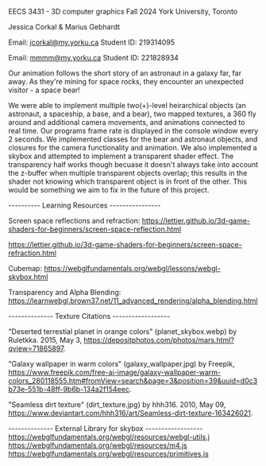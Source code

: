EECS 3431 - 3D computer graphics
Fall 2024 York University, Toronto

Jessica Corkal & Marius Gebhardt

Email: jcorkal@my.yorku.ca Student ID: 219314095

Email: mmmm@my.yorku.ca Student ID: 221828934

Our animation follows the short story of an astronaut in a galaxy far, far away. As they're mining for space rocks, they encounter an unexpected visitor - a space bear!

We were able to implement multiple two(+)-level heirarchical objects (an astronaut, a spaceship, a base, and a bear), two mapped textures, a 360
fly around and additional camera movements, and animations connected to real time. Our programs frame rate is displayed in the console window 
every 2 seconds. We implemented classes for the bear and astronaut objects, and closures for the camera functionality and animation. We also implemented a skybox and attempted to implement a transparent shader effect. The transparency half works though becuase it doesn't always take into account the z-buffer when multiple transparent objects overlap; this results in the shader not knowing which transparent object is in front of the other.
This would be something we aim to fix in the future of this project.

---------- Learning Resources ----------------

Screen space reflections and refraction:
https://lettier.github.io/3d-game-shaders-for-beginners/screen-space-reflection.html

https://lettier.github.io/3d-game-shaders-for-beginners/screen-space-refraction.html

Cubemap:
https://webglfundamentals.org/webgl/lessons/webgl-skybox.html

Transparency and Alpha Blending:
https://learnwebgl.brown37.net/11_advanced_rendering/alpha_blending.html 

-------------- Texture Citations ------------------

"Deserted terrestial planet in orange colors" (planet_skybox.webp) by Ruletkka. 2015, May 3, https://depositphotos.com/photos/mars.html?qview=71865897.

"Galaxy wallpaper in warm colors" (galaxy_wallpaper.jpg) by Freepik, https://www.freepik.com/free-ai-image/galaxy-wallpaper-warm-colors_280118555.htm#fromView=search&page=3&position=39&uuid=d0c3b73e-551b-48ff-9b6b-134a2f154eec.

"Seamless dirt texture" (dirt_texture.jpg) by hhh316. 2010, May 09, https://www.deviantart.com/hhh316/art/Seamless-dirt-texture-163426021.

-------------- External Library for skybox  ------------------
https://webglfundamentals.org/webgl/resources/webgl-utils.j
https://webglfundamentals.org/webgl/resources/m4.js
https://webglfundamentals.org/webgl/resources/primitives.js